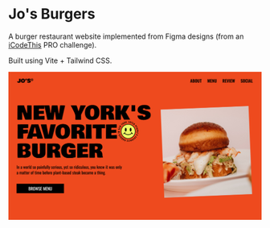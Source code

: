 # Jo's Burgers

A burger restaurant website implemented from Figma designs (from an [iCodeThis](https://icodethis.com) PRO challenge).

Built using Vite + Tailwind CSS.

![](public/burger.png)
